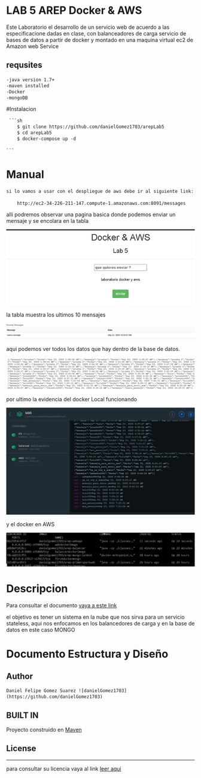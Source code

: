 # LAB 5 AREP Docker & AWS

Este Laboratorio el desarrollo de un servicio web de acuerdo a las especificacione dadas en clase, con balanceadores de carga
servicio de bases de datos a partir de docker y montado en una maquina virtual ec2 de Amazon web Service

## requsites
    -java version 1.7+
    -maven installed
	-Docker
	-mongoDB
	
#Instalacion 

	 ```sh
		$ git clone https://github.com/danielGomez1703/arepLab5
		$ cd arepLab5
		$ docker-compose up -d
	
	```

# Manual

	si lo vamos a usar con el despliegue de aws debe ir al siguiente link:
	
		http://ec2-34-226-211-147.compute-1.amazonaws.com:8091/messages
		
alli podremos observar una pagina basica donde podemos enviar un mensaje y se encolara en la tabla
	
![ev1](https://github.com/danielGomez1703/arepLab5/blob/master/resources/ev1.JPG)
		
la tabla  muestra los ultimos 10 mensajes
		
![ev2](https://github.com/danielGomez1703/arepLab5/blob/master/resources/ev2.JPG)
		
aqui podemos ver todos los datos que hay dentro de la base de datos.
	
![ev3](https://github.com/danielGomez1703/arepLab5/blob/master/resources/ev3.JPG)
	
por ultimo la evidencia del docker Local funcionando

![ev4](https://github.com/danielGomez1703/arepLab5/blob/master/resources/ev4.JPG)
		
y el docker en AWS 
	
![ev5](https://github.com/danielGomez1703/arepLab5/blob/master/resources/EV5.JPG)

# Descripcion
Para consultar el documento [vaya a este link](https://github.com/danielGomez1703/arepLab5/blob/master/resources/DockerAWS.pdf)

el objetivo es tener un sistema en la nube que nos sirva para un servicio stateless,  aqui nos enfocamos en los balancedores de carga y en la base de datos en este caso MONGO
# Documento Estructura y Diseño

## Author
    Daniel Felipe Gomez Suarez ![danielGomez1703](https://github.com/danielGomez1703)
    
## BUILT IN
   Proyecto construido en [Maven](https://maven.apache.org/)
## License
----
para consultar su licencia vaya al link 
[leer aqui](https://github.com/danielGomez1703/ARSW-Primer/blob/master/LICENSE.txt)